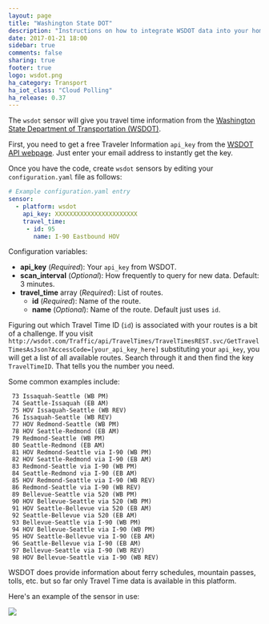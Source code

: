 ```yaml
---
layout: page
title: "Washington State DOT"
description: "Instructions on how to integrate WSDOT data into your home."
date: 2017-01-21 18:00
sidebar: true
comments: false
sharing: true
footer: true
logo: wsdot.png
ha_category: Transport
ha_iot_class: "Cloud Polling"
ha_release: 0.37
---
```


The `wsdot` sensor will give you travel time information from the [Washington State Department of Transportation (WSDOT)](http://wsdot.com/). 

First, you need to get a free Traveler Information `api_key` from the [WSDOT API webpage](http://wsdot.com/traffic/api/). Just enter your email address to instantly get the key. 


Once you have the code, create `wsdot` sensors by editing your `configuration.yaml` file as follows:

```yaml
# Example configuration.yaml entry
sensor:
  - platform: wsdot
    api_key: XXXXXXXXXXXXXXXXXXXXXXX
    travel_time:
     - id: 95
       name: I-90 Eastbound HOV
```

Configuration variables:

- **api_key** (*Required*): Your `api_key` from WSDOT.
- **scan_interval** (*Optional*): How frequently to query for new data. Default: 3 minutes. 
- **travel_time** array (*Required*): List of routes.
  - **id** (*Required*): Name of the route.
  - **name** (*Optional*): Name of the route. Default just uses `id`.

Figuring out which Travel Time ID (`id`) is associated with your routes is a bit of a challenge. If you visit `http://wsdot.com/Traffic/api/TravelTimes/TravelTimesREST.svc/GetTravelTimesAsJson?AccessCode=[your_api_key_here]` substituting your `api_key`, you will get a list of all available routes. Search through it and then find the key `TravelTimeID`. That tells you the number you need. 

Some common examples include:

```
 73 Issaquah-Seattle (WB PM)
 74 Seattle-Issaquah (EB AM)
 75 HOV Issaquah-Seattle (WB REV) 
 76 Issaquah-Seattle (WB REV)
 77 HOV Redmond-Seattle (WB PM)
 78 HOV Seattle-Redmond (EB AM)
 79 Redmond-Seattle (WB PM)
 80 Seattle-Redmond (EB AM)
 81 HOV Redmond-Seattle via I-90 (WB PM)
 82 HOV Seattle-Redmond via I-90 (EB AM)
 83 Redmond-Seattle via I-90 (WB PM)
 84 Seattle-Redmond via I-90 (EB AM)
 85 HOV Redmond-Seattle via I-90 (WB REV)
 86 Redmond-Seattle via I-90 (WB REV)
 89 Bellevue-Seattle via 520 (WB PM)
 90 HOV Bellevue-Seattle via 520 (WB PM)
 91 HOV Seattle-Bellevue via 520 (EB AM)
 92 Seattle-Bellevue via 520 (EB AM)
 93 Bellevue-Seattle via I-90 (WB PM)
 94 HOV Bellevue-Seattle via I-90 (WB PM)
 95 HOV Seattle-Bellevue via I-90 (EB AM)
 96 Seattle-Bellevue via I-90 (EB AM)
 97 Bellevue-Seattle via I-90 (WB REV)
 98 HOV Bellevue-Seattle via I-90 (WB REV)
```

<p class='note info'>
WSDOT does provide information about ferry schedules, mountain passes, tolls, etc. but so far only Travel Time data is available in this platform.
</p>

Here's an example of the sensor in use:

<p class='img'>
  <img src='{{site_root}}/images/screenshots/wsdot_sensor.png' />
</p>

